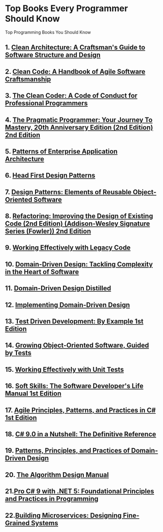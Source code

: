# Top Books Every Programmer Should Know
Top Programming Books You Should Know

## 1. [Clean Architecture: A Craftsman's Guide to Software Structure and Design](https://www.amazon.com/Clean-Architecture-Craftsmans-Software-Structure/dp/0134494164)

## 2. [Clean Code: A Handbook of Agile Software Craftsmanship](https://www.amazon.com/Clean-Code-Handbook-Software-Craftsmanship/dp/0132350882)

## 3. [The Clean Coder: A Code of Conduct for Professional Programmers](https://www.amazon.com/Clean-Coder-Conduct-Professional-Programmers/dp/0137081073)

## 4. [The Pragmatic Programmer: Your Journey To Mastery, 20th Anniversary Edition (2nd Edition) 2nd Edition](https://www.amazon.com/Pragmatic-Programmer-special-David-Thomas/dp/0135957052)

## 5. [Patterns of Enterprise Application Architecture](https://www.amazon.com/Patterns-Enterprise-Application-Architecture-Martin/dp/0321127420)

## 6. [Head First Design Patterns](https://www.amazon.com/Head-First-Design-Patterns-Freeman/dp/0596007124)

## 7. [Design Patterns: Elements of Reusable Object-Oriented Software](https://www.amazon.com/Design-Patterns-Elements-Reusable-Object-Oriented/dp/0201633612)

## 8. [Refactoring: Improving the Design of Existing Code (2nd Edition) (Addison-Wesley Signature Series (Fowler)) 2nd Edition](https://www.amazon.com/Refactoring-Improving-Existing-Addison-wesley-Signature/dp/0134757599)

## 9. [Working Effectively with Legacy Code](https://www.amazon.com/Working-Effectively-Legacy-Michael-Feathers/dp/0131177052)

## 10. [Domain-Driven Design: Tackling Complexity in the Heart of Software](https://www.amazon.com/Domain-Driven-Design-Tackling-Complexity-Software/dp/0321125215)

## 11. [Domain-Driven Design Distilled](https://www.amazon.com/Domain-Driven-Design-Distilled-Vaughn-Vernon/dp/0134434420)

## 12. [Implementing Domain-Driven Design](https://www.amazon.com/Implementing-Domain-Driven-Design-Vaughn-Vernon/dp/0321834577)

## 13. [Test Driven Development: By Example 1st Edition](https://www.amazon.com/Test-Driven-Development-Kent-Beck/dp/0321146530)

## 14. [Growing Object-Oriented Software, Guided by Tests](https://www.amazon.com/Growing-Object-Oriented-Software-Guided-Tests/dp/0321503627)

## 15. [Working Effectively with Unit Tests](https://www.amazon.com/Working-Effectively-Unit-Tests-Fields/dp/B00QS2HXUO)

## 16. [Soft Skills: The Software Developer's Life Manual 1st Edition](https://www.amazon.com/Soft-Skills-Software-Developers-Manual/dp/9351197646)

## 17. [Agile Principles, Patterns, and Practices in C# 1st Edition](https://www.amazon.com/Agile-Principles-Patterns-Practices-C/dp/0131857258)

## 18. [C# 9.0 in a Nutshell: The Definitive Reference](https://www.amazon.com/C-9-0-Nutshell-Definitive-Reference/dp/1098100964)

## 19. [Patterns, Principles, and Practices of Domain-Driven Design](https://www.amazon.com/Patterns-Principles-Practices-Domain-Driven-Design/dp/1118714709)

## 20. [The Algorithm Design Manual](https://www.amazon.com/Algorithm-Design-Manual-Steven-Skiena/dp/1849967202/ref=pd_lpo_14_img_0/133-3784296-8373065?_encoding=UTF8&pd_rd_i=1849967202&pd_rd_r=9ae23133-d7d2-49e4-979e-1a1e8c88488e&pd_rd_w=8ngFH&pd_rd_wg=2vPxQ&pf_rd_p=612aaa6d-f1ab-431a-a681-b5ed7cca2e52&pf_rd_r=BZC3DPYVS8KWTVQ12CGS&psc=1&refRID=BZC3DPYVS8KWTVQ12CGS)

## 21.[Pro C# 9 with .NET 5: Foundational Principles and Practices in Programming](https://www.amazon.com/Pro-NET-Foundational-Principles-Programming/dp/1484269381)

## 22.[Building Microservices: Designing Fine-Grained Systems](https://www.amazon.com/Building-Microservices-Designing-Fine-Grained-Systems/dp/1492034029)
